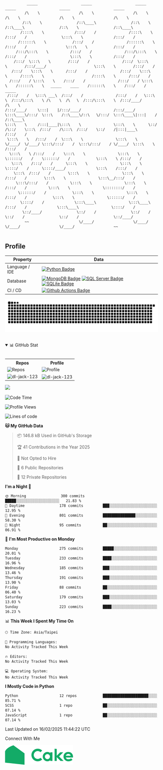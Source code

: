 <!-- sample badge demo https://simpleicons.org/ -->

<!-- Font Name: Larry 3D, Merlin1, Ogre, Calvin S, Cyberlarge, Isometric3, Slant, Lean, Kban,  JS Cursive -->

[//]: # (https://patorjk.com/software/taag/#p=display&f=Alpha&t=DL%20CHIU)
```

          _____                    _____                    _____                    _____                    _____                    _____          
         /\    \                  /\    \                  /\    \                  /\    \                  /\    \                  /\    \         
        /::\    \                /::\____\                /::\    \                /::\____\                /::\    \                /::\____\        
       /::::\    \              /:::/    /               /::::\    \              /:::/    /                \:::\    \              /:::/    /        
      /::::::\    \            /:::/    /               /::::::\    \            /:::/    /                  \:::\    \            /:::/    /         
     /:::/\:::\    \          /:::/    /               /:::/\:::\    \          /:::/    /                    \:::\    \          /:::/    /          
    /:::/  \:::\    \        /:::/    /               /:::/  \:::\    \        /:::/____/                      \:::\    \        /:::/    /           
   /:::/    \:::\    \      /:::/    /               /:::/    \:::\    \      /::::\    \                      /::::\    \      /:::/    /            
  /:::/    / \:::\    \    /:::/    /               /:::/    / \:::\    \    /::::::\    \   _____    ____    /::::::\    \    /:::/    /      _____  
 /:::/    /   \:::\ ___\  /:::/    /               /:::/    /   \:::\    \  /:::/\:::\    \ /\    \  /\   \  /:::/\:::\    \  /:::/____/      /\    \ 
/:::/____/     \:::|    |/:::/____/               /:::/____/     \:::\____\/:::/  \:::\    /::\____\/::\   \/:::/  \:::\____\|:::|    /      /::\____\
\:::\    \     /:::|____|\:::\    \               \:::\    \      \::/    /\::/    \:::\  /:::/    /\:::\  /:::/    \::/    /|:::|____\     /:::/    /
 \:::\    \   /:::/    /  \:::\    \               \:::\    \      \/____/  \/____/ \:::\/:::/    /  \:::\/:::/    / \/____/  \:::\    \   /:::/    / 
  \:::\    \ /:::/    /    \:::\    \               \:::\    \                       \::::::/    /    \::::::/    /            \:::\    \ /:::/    /  
   \:::\    /:::/    /      \:::\    \               \:::\    \                       \::::/    /      \::::/____/              \:::\    /:::/    /   
    \:::\  /:::/    /        \:::\    \               \:::\    \                      /:::/    /        \:::\    \               \:::\__/:::/    /    
     \:::\/:::/    /          \:::\    \               \:::\    \                    /:::/    /          \:::\    \               \::::::::/    /     
      \::::::/    /            \:::\    \               \:::\    \                  /:::/    /            \:::\    \               \::::::/    /      
       \::::/    /              \:::\____\               \:::\____\                /:::/    /              \:::\____\               \::::/    /       
        \::/____/                \::/    /                \::/    /                \::/    /                \::/    /                \::/____/        
         ~~                       \/____/                  \/____/                  \/____/                  \/____/                  ~~              
                                                                                                                                                      

```

## Profile

 Property       | Data                                                                                                                                                                                                                                                                                                                                             
----------------|--------------------------------------------------------------------------------------------------------------------------------------------------------------------------------------------------------------------------------------------------------------------------------------------------------------------------------------------------
 Language / IDE | [![Python Badge](https://img.shields.io/badge/-PyCharm-3776AB?style=flat&logo=Python&logoColor=white)]()                                                                                                                                                                                                                                         
 Database       | [![MongoDB Badge](https://img.shields.io/badge/-MongoDB-47A248?style=flat&logo=MongoDB&logoColor=white)]() [![SQL Server Badge](https://img.shields.io/badge/-SQL%20Server-CC2927?style=flat&logo=microsoftsqlserver&logoColor=white)]() [![SQLite Badge](https://img.shields.io/badge/-SQLite-003B57?style=flat&logo=sqlite&logoColor=white)]() 
 CI / CD        | [![Github Actions Badge](https://img.shields.io/badge/-Github%20Actions-2088FF?style=flat&logo=Github-Actions&logoColor=white)]()                                                                                                                                                                                                                

<!-- Greedy Snake: https://github.com/marketplace/actions/generate-snake-game-from-github-contribution-grid -->
<p align="center">
    <picture>
        <source media="(prefers-color-scheme: dark)" srcset="https://raw.githubusercontent.com/dl-jack-123/dl-jack-123/output/github-contribution-grid-snake-dark.svg">
        <source media="(prefers-color-scheme: light)" srcset="https://raw.githubusercontent.com/dl-jack-123/dl-jack-123/output/github-contribution-grid-snake.svg">
        <img alt="github contribution grid snake animation" src="https://raw.githubusercontent.com/dl-jack-123/dl-jack-123/output/github-contribution-grid-snake.svg">
    </picture>
</p>
<br>

<!-- My GitHub Terminal -->
[//]: # (https://github.com/x0rzavi/github-readme-terminal)

<!-- My GitHub Stat -->
<details open>
    <summary> 📊 GitHub Stat </summary>
    <br>
    <table align="center"> 
        <tr>
            <th> Repos </th>
            <th> Profile </th>
        </tr>
        <tr>
            <td>
                <img alt="Repos" src="http://github-profile-summary-cards.vercel.app/api/cards/repos-per-language?username=dl-jack-123&theme=dracula">
            </td>  
            <td>
                <img alt="Profile" src="http://github-profile-summary-cards.vercel.app/api/cards/profile-details?username=dl-jack-123&theme=dracula">
            </td>
        </tr>
        <tr>
            <td>
                <img align="left" src="https://github-readme-stats.vercel.app/api/top-langs?username=dl-jack-123&show_icons=true&locale=en&layout=compact" alt="dl-jack-123" />
            </td>  
            <td>
                <img align="center" src="https://github-readme-stats.vercel.app/api?username=dl-jack-123&show_icons=true&locale=en" alt="dl-jack-123" />
            </td>
        </tr>
    </table> 
</details>

![](https://leetcard.jacoblin.cool/jick155?theme=unicorn)

[//]: # (https://github.com/anmol098/waka-readme-stats?tab=readme-ov-file)
<!--START_SECTION:waka-->
![Code Time](http://img.shields.io/badge/Code%20Time-0%20secs-blue)

![Profile Views](http://img.shields.io/badge/Profile%20Views-1-blue)

![Lines of code](https://img.shields.io/badge/From%20Hello%20World%20I%27ve%20Written-320.1%20thousand%20lines%20of%20code-blue)

**🐱 My GitHub Data** 

> 📦 146.8 kB Used in GitHub's Storage 
 > 
> 🏆 41 Contributions in the Year 2025
 > 
> 🚫 Not Opted to Hire
 > 
> 📜 6 Public Repositories 
 > 
> 🔑 12 Private Repositories 
 > 
**I'm a Night 🦉** 

```text
🌞 Morning                300 commits         █████░░░░░░░░░░░░░░░░░░░░   21.83 % 
🌆 Daytime                178 commits         ███░░░░░░░░░░░░░░░░░░░░░░   12.95 % 
🌃 Evening                801 commits         ███████████████░░░░░░░░░░   58.30 % 
🌙 Night                  95 commits          ██░░░░░░░░░░░░░░░░░░░░░░░   06.91 % 
```
📅 **I'm Most Productive on Monday** 

```text
Monday                   275 commits         █████░░░░░░░░░░░░░░░░░░░░   20.01 % 
Tuesday                  233 commits         ████░░░░░░░░░░░░░░░░░░░░░   16.96 % 
Wednesday                185 commits         ███░░░░░░░░░░░░░░░░░░░░░░   13.46 % 
Thursday                 191 commits         ███░░░░░░░░░░░░░░░░░░░░░░   13.90 % 
Friday                   88 commits          ██░░░░░░░░░░░░░░░░░░░░░░░   06.40 % 
Saturday                 179 commits         ███░░░░░░░░░░░░░░░░░░░░░░   13.03 % 
Sunday                   223 commits         ████░░░░░░░░░░░░░░░░░░░░░   16.23 % 
```


📊 **This Week I Spent My Time On** 

```text
🕑︎ Time Zone: Asia/Taipei

💬 Programming Languages: 
No Activity Tracked This Week

🔥 Editors: 
No Activity Tracked This Week

💻 Operating System: 
No Activity Tracked This Week
```

**I Mostly Code in Python** 

```text
Python                   12 repos            █████████████████████░░░░   85.71 % 
SCSS                     1 repo              ██░░░░░░░░░░░░░░░░░░░░░░░   07.14 % 
JavaScript               1 repo              ██░░░░░░░░░░░░░░░░░░░░░░░   07.14 % 
```




 Last Updated on 16/02/2025 11:44:22 UTC
<!--END_SECTION:waka-->

<p>Connect With Me</p>

<a href="https://www.cake.me/s--4pKu7Tk3JfSRdDwJQt6yVg--/jick"><img src="/img/cake.svg" alt="Cake"/></a>

[//]: # ()

[//]: # (<br>)

[//]: # (<!-- Open-Source Projects -->)

[//]: # (<details open>)

[//]: # (<summary> 🖥️ Open-Source Projects </summary>)

[//]: # (<br>)

[//]: # ()

[//]: # (<table width='1000' align="center">)

[//]: # (<tr> <th> Machine Learning </th> </tr>)

[//]: # (<td>)

[//]: # ()

[//]: # (<!-- Machine Learning -->)

[//]: # (| <div style='width: 230px'> Title </div> | <div style='width: 80px'> Clone </div> | <div style='width: 300px'> Technologies </div> |)

[//]: # (|--|--|--|)

[//]: # (| [LCII-Rec-Model]&#40;https://github.com/Junwu0615/LCII-Rec-Model&#41; | <img alt="Clone" src="https://img.shields.io/badge/dynamic/json?color=success&label=Clone&query=count_total&url=https://gist.githubusercontent.com/Junwu0615/7f654406c51d568d31d565347f22d609/raw/LCII-Rec-Model_clone.json&logo=github"> | ![TensorFlow]&#40;https://img.shields.io/badge/TensorFlow-FF6F00.svg?logo=tensorflow&logoColor=white&#41; ![Python]&#40;https://img.shields.io/badge/Python-3776AB.svg?logo=python&logoColor=white&#41; |)

[//]: # (| [NVDA-Price-Stock-Prediction]&#40;https://github.com/Junwu0615/NVDA-Price-Stock-Prediction&#41; |  <img alt="Clone" src="https://img.shields.io/badge/dynamic/json?color=success&label=Clone&query=count_total&url=https://gist.githubusercontent.com/Junwu0615/05f5b34eedbee0ef7d196fdb42ee61f6/raw/NVDA-Price-Stock-Prediction_clone.json&logo=github"> | ![TensorFlow]&#40;https://img.shields.io/badge/TensorFlow-FF6F00.svg?logo=tensorflow&logoColor=white&#41; ![Keras]&#40;https://img.shields.io/badge/Keras-D00000.svg?logo=keras&logoColor=white&#41; ![Python]&#40;https://img.shields.io/badge/Python-3776AB.svg?logo=python&logoColor=white&#41; |)

[//]: # ()

[//]: # (</td> </table>)

[//]: # ()

[//]: # (<br>)

[//]: # (</details>)
